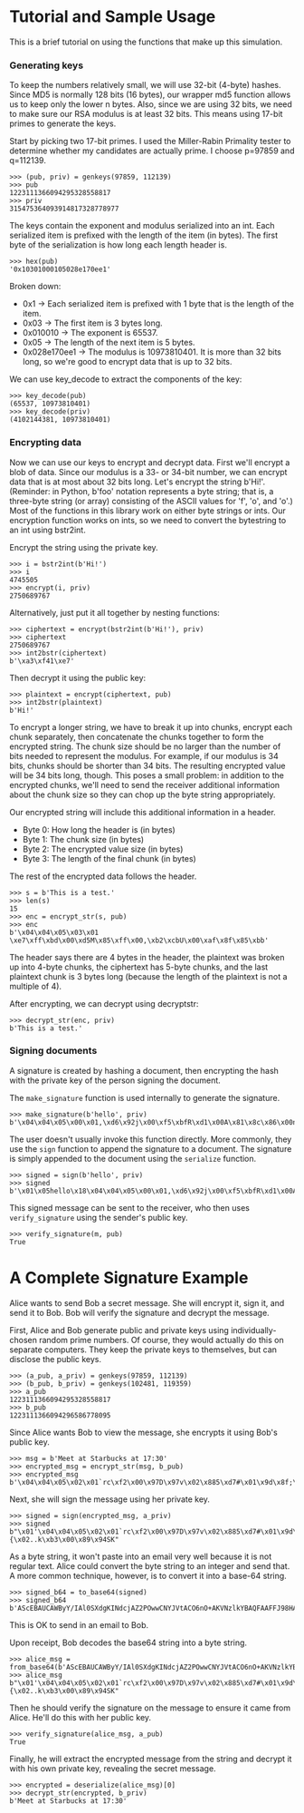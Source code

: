 # Tutorial and Sample Usage

This is a brief tutorial on using the functions that make up this simulation.

### Generating keys

To keep the numbers relatively small, we will use 32-bit (4-byte) hashes. Since MD5 is normally 128 bits
(16 bytes), our wrapper md5 function allows us to keep only the lower n bytes. Also, since we are
using 32 bits, we need to make sure our RSA modulus is at least 32 bits. This means using 17-bit primes to
generate the keys.

Start by picking two 17-bit primes. I used the Miller-Rabin Primality tester to determine whether my candidates
are actually prime. I choose p=97859 and q=112139.

    >>> (pub, priv) = genkeys(97859, 112139)
    >>> pub
    1223111366094295328558817
    >>> priv
    315475364093914817328778977
    
The keys contain the exponent and modulus serialized into an int.
Each serialized item is prefixed with the length of the item (in bytes). The first byte of the serialization
is how long each length header is.

    >>> hex(pub)
    '0x10301000105028e170ee1'


Broken down:

* 0x1 -> Each serialized item is prefixed with 1 byte that is the length of the item.
* 0x03 -> The first item is 3 bytes long.
* 0x010010 -> The exponent is 65537.
* 0x05 -> The length of the next item is 5 bytes.
* 0x028e170ee1 -> The modulus is 10973810401. It is more than 32 bits long, so we're good to encrypt data that is up to 32 bits.

We can use key_decode to extract the components of the key:

    >>> key_decode(pub)
    (65537, 10973810401)
    >>> key_decode(priv)
    (4102144381, 10973810401)
    
### Encrypting data

Now we can use our keys to encrypt and decrypt data. First we'll encrypt a blob of data. Since our modulus is a 33- or 34-bit number, we can encrypt data that is at most about 32 bits long. Let's encrypt the string b'Hi!'. (Reminder: in Python, b'foo' notation represents a byte string; that is, a three-byte string (or array) consisting of the ASCII values for 'f', 'o', and 'o'.) Most of the functions in this library work on either byte strings or ints. Our encryption function works on ints, so we need to convert the bytestring to an int using bstr2int.

Encrypt the string using the private key.

    >>> i = bstr2int(b'Hi!')
    >>> i
    4745505
    >>> encrypt(i, priv)
    2750689767
    
Alternatively, just put it all together by nesting functions:

    >>> ciphertext = encrypt(bstr2int(b'Hi!'), priv)
    >>> ciphertext
    2750689767
    >>> int2bstr(ciphertext)
    b'\xa3\xf41\xe7'

Then decrypt it using the public key:

    >>> plaintext = encrypt(ciphertext, pub)
    >>> int2bstr(plaintext)
    b'Hi!'

To encrypt a longer string, we have to break it up into chunks, encrypt each chunk separately, then concatenate
the chunks together to form the encrypted string. The chunk size should be no larger than the number of bits needed to represent the modulus. For example, if our modulus is 34 bits, chunks should be shorter than 34 bits. The resulting encrypted value will be 34 bits long, though. This poses a small problem: in addition to the encrypted chunks, we'll need to send the receiver additional information about the chunk size so they can chop up the byte string
appropriately.

Our encrypted string will include this additional information in a header.

* Byte 0: How long the header is (in bytes)
* Byte 1: The chunk size (in bytes)
* Byte 2: The encrypted value size (in bytes)
* Byte 3: The length of the final chunk (in bytes)

The rest of the encrypted data follows the header.

    >>> s = b'This is a test.'
    >>> len(s)
    15
    >>> enc = encrypt_str(s, pub)
    >>> enc
    b'\x04\x04\x05\x03\x01 \xe7\xff\xbd\x00\xd5M\x85\xff\x00,\xb2\xcbU\x00\xaf\x8f\x85\xbb'
    
The header says there are 4 bytes in the header, the plaintext was broken up into 4-byte chunks,
the ciphertext has 5-byte chunks, and the last plaintext chunk is 3 bytes long (because the length
of the plaintext is not a multiple of 4).

After encrypting, we can decrypt using decryptstr:

    >>> decrypt_str(enc, priv)
    b'This is a test.'

### Signing documents

A signature is created by hashing a document, then encrypting the hash with the private key
of the person signing the document.

The `make_signature` function is used internally to generate the signature.

    >>> make_signature(b'hello', priv)
    b'\x04\x04\x05\x00\x01,\xd6\x92j\x00\xf5\xbfR\xd1\x00A\x81\x8c\x86\x00n\xaa\x93\xbe'

The user doesn't usually invoke this function directly. More commonly, they use the `sign`
function to append the signature to a document. The signature is simply appended to the
document using the `serialize` function.

    >>> signed = sign(b'hello', priv)
    >>> signed
    b'\x01\x05hello\x18\x04\x04\x05\x00\x01,\xd6\x92j\x00\xf5\xbfR\xd1\x00A\x81\x8c\x86\x00n\xaa\x93\xbe'

This signed message can be sent to the receiver, who then uses `verify_signature` using
the sender's public key.

    >>> verify_signature(m, pub)
    True

# A Complete Signature Example

Alice wants to send Bob a secret message. She will encrypt it, sign it, and send it to Bob. Bob will
verify the signature and decrypt the message.

First, Alice and Bob generate public and private keys using individually-chosen random prime
numbers. Of course, they would actually do this on separate computers. They keep the private
keys to themselves, but can disclose the public keys.

    >>> (a_pub, a_priv) = genkeys(97859, 112139)
    >>> (b_pub, b_priv) = genkeys(102481, 119359)
    >>> a_pub
    1223111366094295328558817
    >>> b_pub
    1223111366094296586778095

Since Alice wants Bob to view the message, she encrypts it using Bob's public key.

    >>> msg = b'Meet at Starbucks at 17:30'
    >>> encrypted_msg = encrypt_str(msg, b_pub)
    >>> encrypted_msg
    b'\x04\x04\x05\x02\x01`rc\xf2\x00\x97D\x97v\x02\x885\xd7#\x01\x9d\x8f;\x0c\x025\x82U\xb4\x00\x8e\xeas\xbe\x00\xa5M\xceY'

Next, she will sign the message using her private key.

    >>> signed = sign(encrypted_msg, a_priv)
    >>> signed
    b"\x01'\x04\x04\x05\x02\x01`rc\xf2\x00\x97D\x97v\x02\x885\xd7#\x01\x9d\x8f;\x0c\x025\x82U\xb4\x00\x8e\xeas\xbe\x00\xa5M\xceY\x18\x04\x04\x05\x00\x01E'\xdf\x07\x02]\xaf;{\x02..k\xb3\x00\x89\x94SK"

As a byte string, it won't paste into an email very well because
it is not regular text. Alice could convert the byte string to an integer and send that.
A more common technique, however, is to convert it into a base-64 string.

    >>> signed_b64 = to_base64(signed)
    >>> signed_b64
    b'AScEBAUCAWByY/IAl0SXdgKINdcjAZ2POwwCNYJVtACO6nO+AKVNzlkYBAQFAAFFJ98HAl2vO3sCLi5rswCJlFNL'
    
This is OK to send in an email to Bob.

Upon receipt, Bob decodes the base64 string into a byte string.

    >>> alice_msg = from_base64(b'AScEBAUCAWByY/IAl0SXdgKINdcjAZ2POwwCNYJVtACO6nO+AKVNzlkYBAQFAAFFJ98HAl2vO3sCLi5rswCJlFNL')
    >>> alice_msg
    b"\x01'\x04\x04\x05\x02\x01`rc\xf2\x00\x97D\x97v\x02\x885\xd7#\x01\x9d\x8f;\x0c\x025\x82U\xb4\x00\x8e\xeas\xbe\x00\xa5M\xceY\x18\x04\x04\x05\x00\x01E'\xdf\x07\x02]\xaf;{\x02..k\xb3\x00\x89\x94SK"
    
Then he should verify the signature on the message to ensure it came from Alice. He'll do this with
her public key.

    >>> verify_signature(alice_msg, a_pub)
    True
    
Finally, he will extract the encrypted message from the string and decrypt it with his own private key,
revealing the secret message.

    >>> encrypted = deserialize(alice_msg)[0]
    >>> decrypt_str(encrypted, b_priv)
    b'Meet at Starbucks at 17:30'

